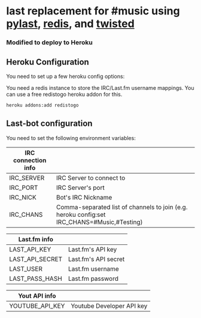 # last replacement for #music using [pylast](http://code.google.com/p/pylast/), [redis](http://redis.io/), and [twisted](http://twistedmatrix.com/trac/)

### Modified to deploy to Heroku

## Heroku Configuration

You need to set up a few heroku config options:

You need a redis instance to store the IRC/Last.fm username mappings. You can use a free redistogo heroku addon for this.

`heroku addons:add redistogo`

## Last-bot configuration

You need to set the following environment variables:

|IRC connection info|                                                                                               |
|-------------------|-----------------------------------------------------------------------------------------------|
| IRC_SERVER        | IRC Server to connect to                                                                      |
| IRC_PORT          | IRC Server's port                                                                             |
| IRC_NICK          | Bot's IRC Nickname                                                                            |
| IRC_CHANS         | Comma-separated list of channels to join (e.g. heroku config:set IRC_CHANS=#Music,#Testing)   |

| Last.fm info      |                                                                                               |
|-------------------|-----------------------------------------------------------------------------------------------|
| LAST_API_KEY      | Last.fm's API key                                                                             |
| LAST_API_SECRET   | Last.fm's API secret                                                                          |
| LAST_USER         | Last.fm username                                                                              |
| LAST_PASS_HASH    | Last.fm password                                                                              |

| Yout API info     |                                                                                               |
|-------------------|-----------------------------------------------------------------------------------------------|
| YOUTUBE_API_KEY   | Youtube Developer API key                                                                     |
